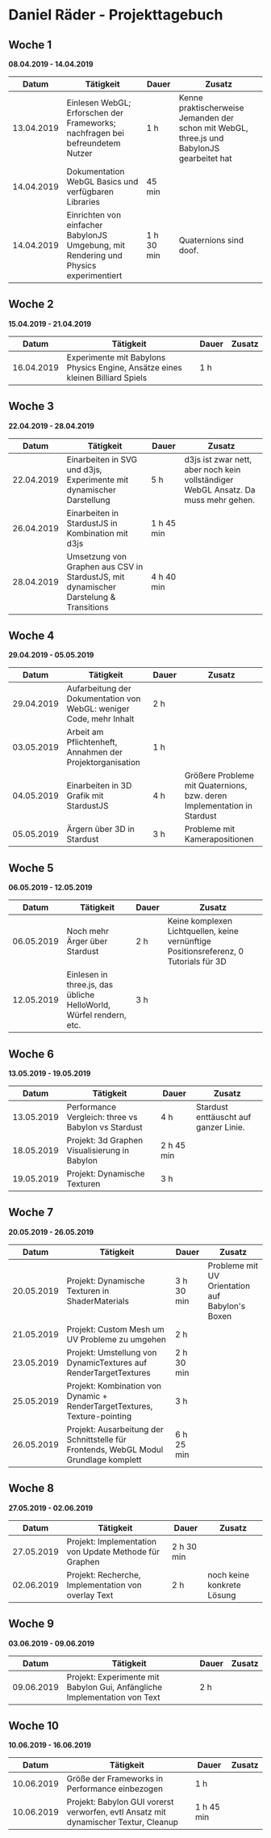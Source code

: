 # Daniel Räder - Projekttagebuch

## Woche 1 
__08.04.2019 - 14.04.2019__

| Datum      | Tätigkeit                                                                             | Dauer      | Zusatz |
| ---------- | ------------------------------------------------------------------------------------- | ---------- | ------ |
| 13.04.2019 | Einlesen WebGL; Erforschen der Frameworks; nachfragen bei befreundetem Nutzer         | 1 h        | Kenne praktischerweise Jemanden der schon mit WebGL, three.js und BabylonJS gearbeitet hat |
| 14.04.2019 | Dokumentation WebGL Basics und verfügbaren Libraries                                  | 45 min     |        |
| 14.04.2019 | Einrichten von einfacher BabylonJS Umgebung, mit Rendering und Physics experimentiert | 1 h 30 min | Quaternions sind doof. |

## Woche 2 
__15.04.2019 - 21.04.2019__

| Datum      | Tätigkeit                                                                             | Dauer      | Zusatz |
| ---------- | ------------------------------------------------------------------------------------- | ---------- | ------ |
| 16.04.2019 | Experimente mit Babylons Physics Engine, Ansätze eines kleinen Billiard Spiels        | 1 h        |        |

## Woche 3 
__22.04.2019 - 28.04.2019__

| Datum      | Tätigkeit                                                                             | Dauer      | Zusatz |
| ---------- | ------------------------------------------------------------------------------------- | ---------- | ------ |
| 22.04.2019 | Einarbeiten in SVG und d3js, Experimente mit dynamischer Darstellung                  | 5 h        | d3js ist zwar nett, aber noch kein vollständiger WebGL Ansatz. Da muss mehr gehen.|
| 26.04.2019 | Einarbeiten in StardustJS in Kombination mit d3js                                     | 1 h 45 min | |
| 28.04.2019 | Umsetzung von Graphen aus CSV in StardustJS, mit dynamischer Darstelung & Transitions | 4 h 40 min | |

## Woche 4 
__29.04.2019 - 05.05.2019__

| Datum      | Tätigkeit                                                                             | Dauer      | Zusatz |
| ---------- | ------------------------------------------------------------------------------------- | ---------- | ------ |
| 29.04.2019 | Aufarbeitung der Dokumentation von WebGL: weniger Code, mehr Inhalt                   | 2 h        | |
| 03.05.2019 | Arbeit am Pflichtenheft, Annahmen der Projektorganisation                             | 1 h        | |
| 04.05.2019 | Einarbeiten in 3D Grafik mit StardustJS                                               | 4 h        | Größere Probleme mit Quaternions, bzw. deren Implementation in Stardust|
| 05.05.2019 | Ärgern über 3D in Stardust                                                            | 3 h        | Probleme mit Kamerapositionen |

## Woche 5 
__06.05.2019 - 12.05.2019__

| Datum      | Tätigkeit                                                                             | Dauer      | Zusatz |
| ---------- | ------------------------------------------------------------------------------------- | ---------- | ------ |
| 06.05.2019 | Noch mehr Ärger über Stardust                                                         | 2 h        | Keine komplexen Lichtquellen, keine vernünftige Positionsreferenz, 0 Tutorials für 3D |
| 12.05.2019 | Einlesen in three.js, das übliche HelloWorld, Würfel rendern, etc.                    | 3 h        | |

## Woche 6 
__13.05.2019 - 19.05.2019__

| Datum      | Tätigkeit                                                                             | Dauer      | Zusatz |
| ---------- | ------------------------------------------------------------------------------------- | ---------- | ------ |
| 13.05.2019 | Performance Vergleich: three vs Babylon vs Stardust                                   | 4 h        | Stardust enttäuscht auf ganzer Linie. |
| 18.05.2019 | Projekt: 3d Graphen Visualisierung in Babylon                                         | 2 h 45 min | |
| 19.05.2019 | Projekt: Dynamische Texturen                                                          | 3 h        | |

## Woche 7
__20.05.2019 - 26.05.2019__

| Datum      | Tätigkeit                                                                             | Dauer      | Zusatz |
| ---------- | ------------------------------------------------------------------------------------- | ---------- | ------ |
| 20.05.2019 | Projekt: Dynamische Texturen in ShaderMaterials                                       | 3 h 30 min | Probleme mit UV Orientation auf Babylon's Boxen |
| 21.05.2019 | Projekt: Custom Mesh um UV Probleme zu umgehen                                        | 2 h        | |
| 23.05.2019 | Projekt: Umstellung von DynamicTextures auf RenderTargetTextures                      | 2 h 30 min | |
| 25.05.2019 | Projekt: Kombination von Dynamic + RenderTargetTextures, Texture-pointing             | 3 h        | |
| 26.05.2019 | Projekt: Ausarbeitung der Schnittstelle für Frontends, WebGL Modul Grundlage komplett | 6 h 25 min | |

## Woche 8
__27.05.2019 - 02.06.2019__

| Datum      | Tätigkeit                                                                             | Dauer      | Zusatz |
| ---------- | ------------------------------------------------------------------------------------- | ---------- | ------ |
| 27.05.2019 | Projekt: Implementation von Update Methode für Graphen                                | 2 h 30 min | |
| 02.06.2019 | Projekt: Recherche, Implementation von overlay Text                                   | 2 h        | noch keine konkrete Lösung |

## Woche 9
__03.06.2019 - 09.06.2019__

| Datum      | Tätigkeit                                                                             | Dauer      | Zusatz |
| ---------- | ------------------------------------------------------------------------------------- | ---------- | ------ |
| 09.06.2019 | Projekt: Experimente mit Babylon Gui, Anfängliche Implementation von Text             | 2 h        | |

## Woche 10
__10.06.2019 - 16.06.2019__

| Datum      | Tätigkeit                                                                             | Dauer      | Zusatz |
| ---------- | ------------------------------------------------------------------------------------- | ---------- | ------ |
| 10.06.2019 | Größe der Frameworks in Performance einbezogen                                        | 1 h        | |
| 10.06.2019 | Projekt: Babylon GUI vorerst verworfen, evtl Ansatz mit dynamischer Textur, Cleanup   | 1 h 45 min | |
